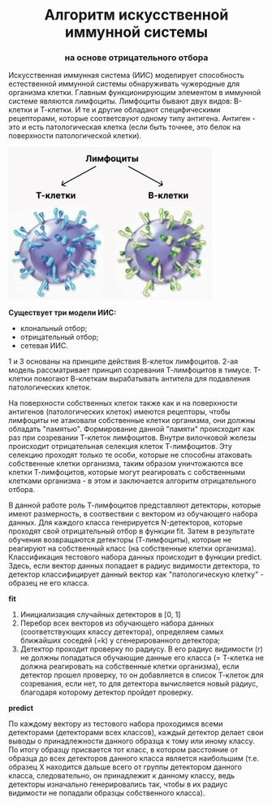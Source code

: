 <h1><center>Алгоритм искусственной иммунной системы</center></h1> 
<h3><center>на основе отрицательного отбора</center></h3>

Искусственная иммунная система (ИИС) моделирует способность естественной иммунной системы обнаруживать чужеродные для организма клетки. Главным функционирующим элементом в иммунной системе являются лимфоциты. Лимфоциты бывают двух видов: В-клетки и Т-клетки. И те и другие обладают специфическими рецепторами, которые соответсвуют одному типу антигена. Антиген - это и есть патологическая клетка (если быть точнее, это белок на поверхности патологической клетки). 

<img src="Image/img1.jpg" width="400" height="300">

**Существует три модели ИИС:** 
- клональный отбор;
- отрицательный отбор; 
- сетевая ИИС. 

1 и 3 основаны на принципе действия В-клеток лимфоцитов. 2-ая модель рассматривает принцип созревания Т-лимфоцитов в тимусе. Т-клетки помогают В-клеткам вырабатывать антитела для подавления патологических клеток.  

На поверхности собственных клеток также как и на поверхности антигенов (патологических клеток) имеются рецепторы, чтобы лимфоциты не атаковали собственные клетки организма, они должны обладать "памятью". Формирование данной "памяти" происходит как раз при созревании Т-клеток лимфоцитов. Внутри вилочковой железы происходит отрицательная селекция клеток Т-лимфоцитов. Эту селекцию проходят только те особи, которые не способны атаковать собственные клетки организма, таким образом уничтожаются все клетки Т-лимфоцитов, которые могут реагировать с собственными клетками организма - в этом и заключается алгоритм отрицательного отбора. 

В данной работе роль Т-лимфоцитов представляют детекторы, которые имеют размерность, в соотвествии с вектором из обучающего набора данных. Для каждого класса генерируется N-детекторов, которые проходят свой отрицательный отбор в функции fit. Затем в результате обучения возвращаются детекторы (Т-лимфоциты), которые не реагируют на собственный класс (на собственные клетки организма). Классификация тестового набора данных происходит в функции predict. Здесь, если вектор данных попадает в радиус видимости детектора, то детектор классифицирует данный вектор как "патологическую клетку" - образец не его класса. 

**fit**
1. Инициализация случайных детекторов в [0, 1]
2. Перебор всех векторов из обучающего набора данных (соответствующих классу детектора), определяем самых ближайших соседей (=k) у сгенерированного детектора;
3. Детектор проходит проверку по радиусу. В его радиус видимости (r) не должны попадаться обучающие данные его класса (= Т-клетка не должна реагировать на собственные клетки организма), если детектор прошел проверку, то он добавляется в список Т-клеток для созревания, если нет, то для детектора вычисляется новый радиус, благодаря которому детектор пройдет проверку. 

**predict**

По каждому вектору из тестового набора проходимся всеми детекторами (детекторами всех классов), каждый детектор делает свои выводы о принадлежности данного образца к тому или иному классу. По итогу образцу присвается тот класс, в котором расстояние от образца до всех детекторов данного класса является наибольшим (т.е. образец Х находится дальше всего от группы детектором данного класса, следовательно, он принадлежит к данному классу, ведь детекторы изначально генерировались так, чтобы в их радиус видимости не попадали образцы собственного класса).
